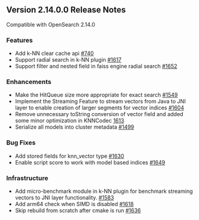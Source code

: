## Version 2.14.0.0 Release Notes

Compatible with OpenSearch 2.14.0

### Features
* Add k-NN clear cache api [#740](https://github.com/opensearch-project/k-NN/pull/740)
* Support radial search in k-NN plugin [#1617](https://github.com/opensearch-project/k-NN/pull/1617)
* Support filter and nested field in faiss engine radial search [#1652](https://github.com/opensearch-project/k-NN/pull/1652)
### Enhancements
* Make the HitQueue size more appropriate for exact search [#1549](https://github.com/opensearch-project/k-NN/pull/1549)
* Implement the Streaming Feature to stream vectors from Java to JNI layer to enable creation of larger segments for vector indices [#1604](https://github.com/opensearch-project/k-NN/pull/1604)
* Remove unnecessary toString conversion of vector field and added some minor optimization in KNNCodec [1613](https://github.com/opensearch-project/k-NN/pull/1613)
* Serialize all models into cluster metadata [#1499](https://github.com/opensearch-project/k-NN/pull/1499)
### Bug Fixes
* Add stored fields for knn_vector type [#1630](https://github.com/opensearch-project/k-NN/pull/1630)
* Enable script score to work with model based indices [#1649](https://github.com/opensearch-project/k-NN/pull/1649)
### Infrastructure
* Add micro-benchmark module in k-NN plugin for benchmark streaming vectors to JNI layer functionality. [#1583](https://github.com/opensearch-project/k-NN/pull/1583)
* Add arm64 check when SIMD is disabled [#1618](https://github.com/opensearch-project/k-NN/pull/1618)
* Skip rebuild from scratch after cmake is run [#1636](https://github.com/opensearch-project/k-NN/pull/1636)
